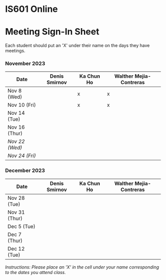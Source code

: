 # IS601 Online

# Meeting Sign-In Sheet

Each student should put an 'X' under their name on the days they have meetings.

### November 2023

| Date        | Denis Smirnov | Ka Chun Ho | Walther Mejia-Contreras |
|-------------|-----------|-----------|-----------|
| Nov 8 (Wed) |           |     x       |     x      |
| Nov 10 (Fri)|           |     x      |     x      |
| Nov 14 (Tue)|           |           |           |
| Nov 16 (Thur)|           |           |           |
| *Nov 22 (Wed)* |       |           |           |  <!-- Skipped for Thanksgiving -->
| *Nov 24 (Fri)* |       |           |           |  <!-- Skipped for Thanksgiving -->

### December 2023

| Date        | Denis Smirnov | Ka Chun Ho | Walther Mejia-Contreras |
|-------------|-----------|-----------|-----------|
| Nov 28 (Tue)|           |           |           |
| Nov 31 (Thur) |           |           |           |
| Dec 5 (Tue) |           |           |           |
| Dec 7 (Thur) |           |           |           |
| Dec 12 (Tue)|           |           |           |

*Instructions: Please place an 'X' in the cell under your name corresponding to the dates you attend class.*
